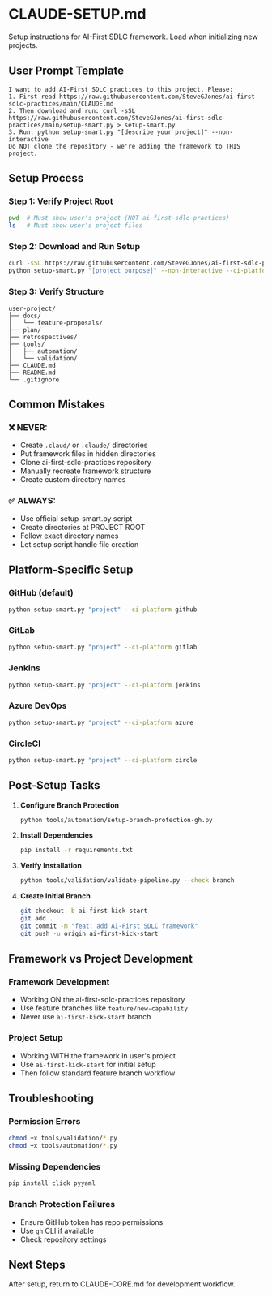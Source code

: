 # CLAUDE-SETUP.md

Setup instructions for AI-First SDLC framework. Load when initializing new projects.

## User Prompt Template
```
I want to add AI-First SDLC practices to this project. Please:
1. First read https://raw.githubusercontent.com/SteveGJones/ai-first-sdlc-practices/main/CLAUDE.md
2. Then download and run: curl -sSL https://raw.githubusercontent.com/SteveGJones/ai-first-sdlc-practices/main/setup-smart.py > setup-smart.py
3. Run: python setup-smart.py "[describe your project]" --non-interactive
Do NOT clone the repository - we're adding the framework to THIS project.
```

## Setup Process

### Step 1: Verify Project Root
```bash
pwd  # Must show user's project (NOT ai-first-sdlc-practices)
ls   # Must show user's project files
```

### Step 2: Download and Run Setup
```bash
curl -sSL https://raw.githubusercontent.com/SteveGJones/ai-first-sdlc-practices/main/setup-smart.py > setup-smart.py
python setup-smart.py "[project purpose]" --non-interactive --ci-platform github
```

### Step 3: Verify Structure
```
user-project/
├── docs/
│   └── feature-proposals/
├── plan/
├── retrospectives/
├── tools/
│   ├── automation/
│   └── validation/
├── CLAUDE.md
├── README.md
└── .gitignore
```

## Common Mistakes

### ❌ NEVER:
- Create `.claud/` or `.claude/` directories
- Put framework files in hidden directories
- Clone ai-first-sdlc-practices repository
- Manually recreate framework structure
- Create custom directory names

### ✅ ALWAYS:
- Use official setup-smart.py script
- Create directories at PROJECT ROOT
- Follow exact directory names
- Let setup script handle file creation

## Platform-Specific Setup

### GitHub (default)
```bash
python setup-smart.py "project" --ci-platform github
```

### GitLab
```bash
python setup-smart.py "project" --ci-platform gitlab
```

### Jenkins
```bash
python setup-smart.py "project" --ci-platform jenkins
```

### Azure DevOps
```bash
python setup-smart.py "project" --ci-platform azure
```

### CircleCI
```bash
python setup-smart.py "project" --ci-platform circle
```

## Post-Setup Tasks

1. **Configure Branch Protection**
   ```bash
   python tools/automation/setup-branch-protection-gh.py
   ```

2. **Install Dependencies**
   ```bash
   pip install -r requirements.txt
   ```

3. **Verify Installation**
   ```bash
   python tools/validation/validate-pipeline.py --check branch
   ```

4. **Create Initial Branch**
   ```bash
   git checkout -b ai-first-kick-start
   git add .
   git commit -m "feat: add AI-First SDLC framework"
   git push -u origin ai-first-kick-start
   ```

## Framework vs Project Development

### Framework Development
- Working ON the ai-first-sdlc-practices repository
- Use feature branches like `feature/new-capability`
- Never use `ai-first-kick-start` branch

### Project Setup
- Working WITH the framework in user's project
- Use `ai-first-kick-start` for initial setup
- Then follow standard feature branch workflow

## Troubleshooting

### Permission Errors
```bash
chmod +x tools/validation/*.py
chmod +x tools/automation/*.py
```

### Missing Dependencies
```bash
pip install click pyyaml
```

### Branch Protection Failures
- Ensure GitHub token has repo permissions
- Use `gh` CLI if available
- Check repository settings

## Next Steps
After setup, return to CLAUDE-CORE.md for development workflow.